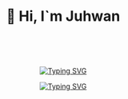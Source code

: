 <div align=center><h1>👋 Hi, I`m Juhwan </h1></div>

<div align="center">
<br><br><br>
  
[![Typing SVG](https://readme-typing-svg.herokuapp.com/?color=f0f6fc&lines=going+to&center=true&vCenter=true&font=sansserif&size=35)](https://git.io/typing-svg)
  
[![Typing SVG](https://readme-typing-svg.herokuapp.com?font=sansserif&color=9D9ED2&size=35&center=true&vCenter=true&width=450&height=53&lines=get+it+started+🚗🚘🚛)](https://git.io/typing-svg)
  
<br><br><br>
